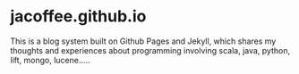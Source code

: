 # jacoffee.github.io
This is a blog system built on Github Pages and Jekyll, 
which shares my thoughts and experiences about programming involving
scala, java, python, lift, mongo, lucene.....
